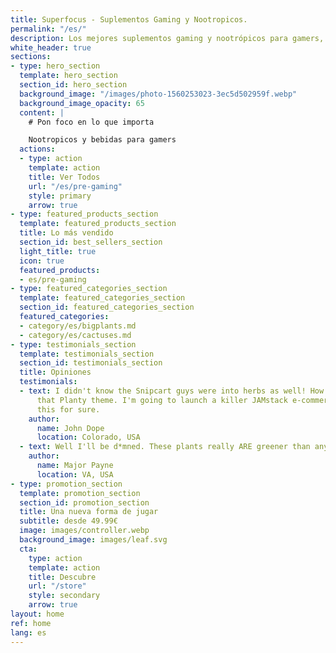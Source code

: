 ```yaml
---
title: Superfocus - Suplementos Gaming y Nootropicos.
permalink: "/es/"
description: Los mejores suplementos gaming y nootrópicos para gamers, estudiantes y trabajadores.
white_header: true
sections:
- type: hero_section
  template: hero_section
  section_id: hero_section
  background_image: "/images/photo-1560253023-3ec5d502959f.webp"
  background_image_opacity: 65
  content: |
    # Pon foco en lo que importa

    Nootropicos y bebidas para gamers
  actions:
  - type: action
    template: action
    title: Ver Todos
    url: "/es/pre-gaming"
    style: primary
    arrow: true
- type: featured_products_section
  template: featured_products_section
  title: Lo más vendido
  section_id: best_sellers_section
  light_title: true
  icon: true
  featured_products:
  - es/pre-gaming
- type: featured_categories_section
  template: featured_categories_section
  section_id: featured_categories_section
  featured_categories:
  - category/es/bigplants.md
  - category/es/cactuses.md
- type: testimonials_section
  template: testimonials_section
  section_id: testimonials_section
  title: Opiniones
  testimonials:
  - text: I didn't know the Snipcart guys were into herbs as well! How beautiful is
      that Planty theme. I'm going to launch a killer JAMstack e-commerce store using
      this for sure.
    author:
      name: John Dope
      location: Colorado, USA
  - text: Well I'll be d*mned. These plants really ARE greener than any of my recruits.
    author:
      name: Major Payne
      location: VA, USA
- type: promotion_section
  template: promotion_section
  section_id: promotion_section
  title: Una nueva forma de jugar
  subtitle: desde 49.99€
  image: images/controller.webp
  background_image: images/leaf.svg
  cta:
    type: action
    template: action
    title: Descubre
    url: "/store"
    style: secondary
    arrow: true
layout: home
ref: home
lang: es
---
```


